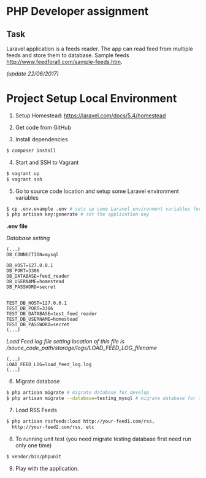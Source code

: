# PHP Developer assignment

## Task

Laravel application is a feeds reader. The app can read feed from multiple feeds and store them to database. Sample feeds http://www.feedforall.com/sample-feeds.htm.

*(update 22/06/2017)*
# Project Setup Local Environment
1. Setup Homestead: https://laravel.com/docs/5.4/homestead

2. Get code from GitHub

3. Install dependencies

```bash
$ composer install
```

4. Start and SSH to Vagrant

```bash
$ vagrant up
$ vagrant ssh
```

5. Go to source code location and setup some Laravel environment variables

```bash
$ cp .env.example .env # sets up some Laravel environment variables for you
$ php artisan key:generate # set the application key
```

**.env file**

*Database setting*

```
(...)
DB_CONNECTION=mysql

DB_HOST=127.0.0.1 
DB_PORT=3306
DB_DATABASE=feed_reader 
DB_USERNAME=homestead
DB_PASSWORD=secret


TEST_DB_HOST=127.0.0.1
TEST_DB_PORT=3306
TEST_DB_DATABASE=test_feed_reader
TEST_DB_USERNAME=homestead
TEST_DB_PASSWORD=secret
(...)
```

*Load Feed log file setting location of this file is /souce_code_path/storage/logs/LOAD_FEED_LOG_filename*
```
(...)
LOAD_FEED_LOG=load_feed_log.log
(...)
```

6. Migrate database

```bash
$ php artisan migrate # migrate database for develop
$ php artisan migrate --database=testing_mysql # migrate database for testing database
```

7. Load RSS Feeds

```bash
$ php artisan rssfeeds:load http://your-feed1.com/rss,
  http://your-feed2.com/rss, etc
```

8. To running unit test (you need migrate testing database first need run only one time)

```bash
$ vendor/bin/phpunit
```

9. Play with the application.
